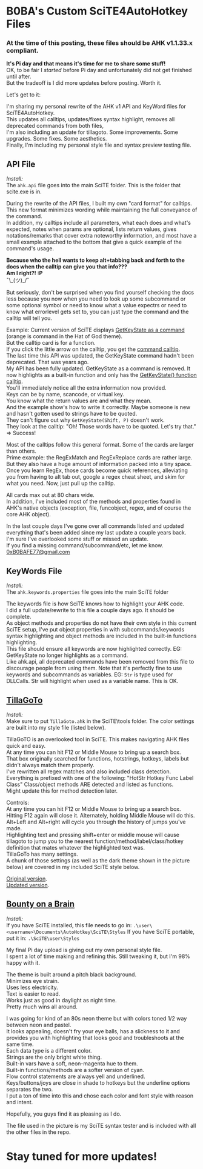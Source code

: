 
# **B0BA's Custom SciTE4AutoHotkey Files**

### At the time of this posting, these files should be AHK v1.1.33.x compliant.  

**It's Pi day and that means it's time for me to share some stuff!**  
OK, to be fair I *started* before Pi day and unfortunately did not get finished until after.  
But the tradeoff is I did more updates before posting. Worth it.  

Let's get to it:

I'm sharing my personal rewrite of the AHK v1 API and KeyWord files for SciTE4AutoHotkey.  
This updates all calltips, updates/fixes syntax highlight, removes all deprecated commands from both files,  
I'm also including an update for tillagoto. Some improvements. Some upgrades. Some fixes. Some aesthetics.  
Finally, I'm including my personal style file and syntax preview testing file.  

## API File

*Install:*  
The `ahk.api` file goes into the main SciTE folder. This is the folder that scite.exe is in.

During the rewrite of the API files, I built my own "card format" for calltips.  
This new format minimizes wording while maintaining the full conveyance of the command.  
In addition, my calltips include all parameters, what each does and what's expected, notes when params are optional, lists return values, gives notations/remarks that cover extra noteworthy information, and most have a small example attached to the bottom that give a quick example of the command's usage.

**Because who the hell wants to keep alt+tabbing back and forth to the docs when the calltip can give you that info???**  
**Am I right?! :P**  
¯\\\_(ツ)\_/¯  

But seriously, don't be surprised when you find yourself checking the docs less because you now when you need to look up some subcommand or some optional symbol or need to know what a value expectrs or need to know what errorlevel gets set to, you can just type the command and the calltip will tell you.

Example: Current version of SciTE displays [GetKeyState as a command](https://i.imgur.com/aWgDNVf.png) (orange is command in the Hat of God theme).  
But the calltip card is for a function.  
If you click the little arrow on the calltip, you get the [command calltip](https://i.imgur.com/ujaLVd0.png).  
The last time this API was updated, the GetKeyState command hadn't been deprecated. That was years ago.  
My API has been fully updated. GetKeyState as a command is removed. It now highlights as a built-in function and only has the [GetKeyState() function calltip](https://i.imgur.com/hCafNOl.png).  
You'll immediately notice all the extra information now provided.  
Keys can be by name, scancode, or virtual key.  
You know what the return values are and what they mean.  
And the example show's how to write it correctly. Maybe someone is new and hasn't gotten used to strings have to be quoted.  
They can't figure out why `GetKeyState(Shift, P)` doesn't work.  
They look at the calltip: "Oh! Those words have to be quoted. Let's try that." => Success!  

Most of the calltips follow this general format. Some of the cards are larger than others.  
Prime example: the RegExMatch and RegExReplace cards are rather large. But they also have a huge amount of information packed into a tiny space.  
Once you learn RegEx, those cards become quick references, alleviating you from having to alt tab out, google a regex cheat sheet, and skim for what you need. Now, just pull  up the calltip.  

All cards max out at 80 chars wide.  
In addition, I've included most of the methods and properties found in AHK's native objects (exception, file, funcobject, regex, and of course the core AHK object).  

In the last couple days I've gone over all commands listed and updated everything that's been added since my last update a couple years back.  
I'm sure I've overlooked some stuff or missed an update.  
If you find a missing command/subcommand/etc, let me know.  
0xB0BAFE77@gmail.com  

## KeyWords File

*Install:*  
The `ahk.keywords.properties` file goes into the main SciTE folder

The keywords file is how SciTE knows how to highlight your AHK code.  
I did a full update/rewrite to this file a couple days ago. It should be complete.  
As object methods and properties do not have their own style in this current SciTE setup, I've put object properties in with subcommands/keywords syntax highlighting and object methods are included in the built-in functions highlighting.  
This file should ensure all keywords are now highlighted correctly. EG: GetKeyState no longer highlights as a command.  
Like ahk.api, all deprecated commands have been removed from this file to discourage people from using them. 
Note that it's perfectly fine to use keywords and subcommands as variables. EG: `Str` is type used for DLLCalls. Str will highlight when used as a variable name. This is OK.

## [TillaGoTo](https://i.imgur.com/MGm68Nu.png)
*Install:*  
Make sure to put `TillaGoto.ahk` in the SciTE\tools folder.
The color settings are built into my style file (listed below).

TillaGoTO is an overlooked tool in SciTE. This makes navigating AHK files quick and easy.  
At any time you can hit F12 or Middle Mouse to bring up a search box.  
That box originally searched for functions, hotstrings, hotkeys, labels but didn't always match them properly.  
I've rewritten all regex matches and also included class detection.  
Everything is prefixed with one of the following: "HotStr Hotkey Func Label Class" 
Class/object methods ARE detected and listed as functions.  
Might update this for method detection later.  

Controls:  
At any time you can hit F12 or Middle Mouse to bring up a search box.  
Hitting F12 again will close it. Alternately, holding Middle Mouse will do this.  
Alt+Left and Alt+right will cycle you through the history of jumps you've made.  
Highlighting text and pressing shift+enter or middle mouse will cause tillagoto to jump you to the nearest function/method/label/class/hotkey definition that mates whatever the highlighted text was.  
TillaGoTo has many settings.  
A chunk of those settings (as well as the dark theme shown in the picture below) are covered in my included SciTE style below.

[Original version](https://i.imgur.com/MMF3OJf.png).  
[Updated version](https://i.imgur.com/MGm68Nu.png).

## [Bounty on a Brain](https://i.imgur.com/1agWRh9.png)

*Install:*  
If you have SciTE installed, this file needs to go in: `.\user\<username>\Documents\AutoHotkey\SciTE\Styles`
If you have SciTE portable, put it in: `.\SciTE\user\Styles`

My final Pi day upload is giving out my own personal style file.  
I spent a lot of time making and refining this. Still tweaking it, but I'm 98% happy with it.  

The theme is built around a pitch black background.  
Minimizes eye strain.  
Uses less electricity.  
Text is easier to read.  
Works just as good in daylight as night time.  
Pretty much wins all around.  

I was going for kind of an 80s neon theme but with colors toned 1/2 way between neon and pastel.  
It looks appealing, doesn't fry your eye balls, has a slickness to it and provides you with highlighting that looks good and troubleshoots at the same time.  
Each data type is a different color.  
Strings are the only bright white thing.  
Built-in vars have a soft, neon-magenta hue to them.  
Built-in functions/methods are a softer version of cyan.  
Flow control statements are always yell and underlined.  
Keys/buttons/joys are close in shade to hotkeys but the underline options separates the two.  
I put a ton of time into this and chose each color and font style with reason and intent.  

Hopefully, you guys find it as pleasing as I do.

The file used in the picture is my SciTE syntax tester and is included with all the other files in the repo.    

# Stay tuned for more updates!
